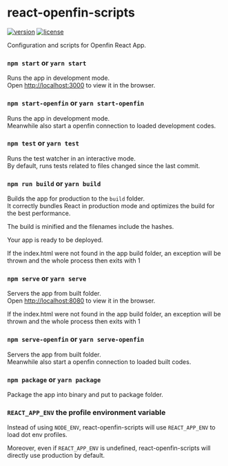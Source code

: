# react-openfin-scripts
[![version][version-badge]][CHANGELOG] [![license][license-badge]][LICENSE]

Configuration and scripts for Openfin React App.

### `npm start` or `yarn start`

Runs the app in development mode.<br>
Open [http://localhost:3000](http://localhost:3000) to view it in the browser.

### `npm start-openfin` or `yarn start-openfin`

Runs the app in development mode.<br>
Meanwhile also start a openfin connection to loaded development codes.

### `npm test` or `yarn test`

Runs the test watcher in an interactive mode.<br>
By default, runs tests related to files changed since the last commit.

### `npm run build` or `yarn build`

Builds the app for production to the `build` folder.<br>
It correctly bundles React in production mode and optimizes the build for the best performance.

The build is minified and the filenames include the hashes.<br>

Your app is ready to be deployed.

If the index.html were not found in the app build folder, 
an exception will be thrown and the whole process then exits with 1

### `npm serve` or `yarn serve`

Servers the app from built folder.<br>
Open [http://localhost:8080](http://localhost:8080) to view it in the browser.

If the index.html were not found in the app build folder, 
an exception will be thrown and the whole process then exits with 1

### `npm serve-openfin` or `yarn serve-openfin`

Servers the app from built folder.<br>
Meanwhile also start a openfin connection to loaded built codes.

### `npm package` or `yarn package`

Package the app into binary and put to package folder.<br>

### `REACT_APP_ENV` the profile environment variable

Instead of using `NODE_ENV`, react-openfin-scripts will use `REACT_APP_ENV` to load dot env profiles.

Moreover, even if `REACT_APP_ENV` is undefined, react-openfin-scripts will directly use production by default.    


[LICENSE]: ./LICENSE.md
[CHANGELOG]: ./CHANGELOG.md

[version-badge]: https://img.shields.io/badge/version-0.40.40-blue.svg
[license-badge]: https://img.shields.io/badge/license-MIT-blue.svg
